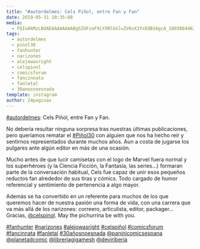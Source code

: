 ```yaml
---
title: "#autordelmes: Cels Piñol, entre Fan y Fan"
date: 2019-05-31 10:35:08
media: 
  - FQIoAkMzLBdAEAAAAAAAABgSZGFzaF9iYXNlbGluZV8xX3YxEQB16gcA_18038844628147788.mp4
tags: 
  - autordelmes
  - pinol30
  - fanhunter
  - narizones
  - alejowasright
  - celspinol
  - comicsforum
  - fancinnata
  - fanletal
  - 30anosnoesnada
template: instagram
author: 24paginas
---
```


[#autordelmes](/tags/autordelmes): Cels Piñol, entre Fan y Fan.

No debería resultar ninguna sorpresa tras nuestras últimas publicaciones, pero queríamos rematar el [#Piñol30](/tags/pinol30) con alguien que nos ha hecho reír y sentirnos representados durante muchos años. Aun a costa de jugarse los pulgares ante algún editor en más de una ocasión.

Mucho antes de que lucir camisetas con el logo de Marvel fuera normal y los superhéroes (y la Ciencia Ficción, la Fantasía, las series...) formaran parte de la conversación habitual, Cels fue capaz de unir esos pequeños reductos fan alrededor de sus tiras y cómics. Todo cargado de humor referencial y sentimiento de pertenencia a algo mayor.

Además se ha convertido en un referente para muchos de los que queremos hacer de nuestra pasión una forma de vida, con una carrera que va más allá de los narizones: correero, articulista, editor, packager... Gracias, [@celspinol](https://instagram.com/celspinol). May the pichurrina be with you.






[#fanhunter](/tags/fanhunter) [#narizones](/tags/narizones) [#alejowasright](/tags/alejowasright) [#celspiñol](/tags/celspinol) [#comicsforum](/tags/comicsforum) [#fancinnata](/tags/fancinnata) [#fanletal](/tags/fanletal) [#30añosnoesnada](/tags/30anosnoesnada) [@paninicomicsespana](https://instagram.com/paninicomicsespana) [@planetadcomic](https://instagram.com/planetadcomic) [@libreriagigamesh](https://instagram.com/libreriagigamesh) [@deviriberia](https://instagram.com/deviriberia)
